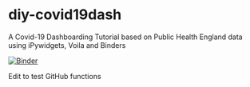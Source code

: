 # diy-covid19dash


A Covid-19 Dashboarding Tutorial based on Public Health England data using iPywidgets, Voila and Binders

[![Binder](https://mybinder.org/badge_logo.svg)](https://mybinder.org/v2/gh/jgrove4/Coding-for-Bioscientists/HEAD?urlpath=voila%2Frender%2Fcases_vs_tests_dashboard.ipynb)

Edit to test GitHub functions